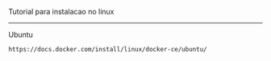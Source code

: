 Tutorial para instalacao no linux

********************

Ubuntu

    https://docs.docker.com/install/linux/docker-ce/ubuntu/ 